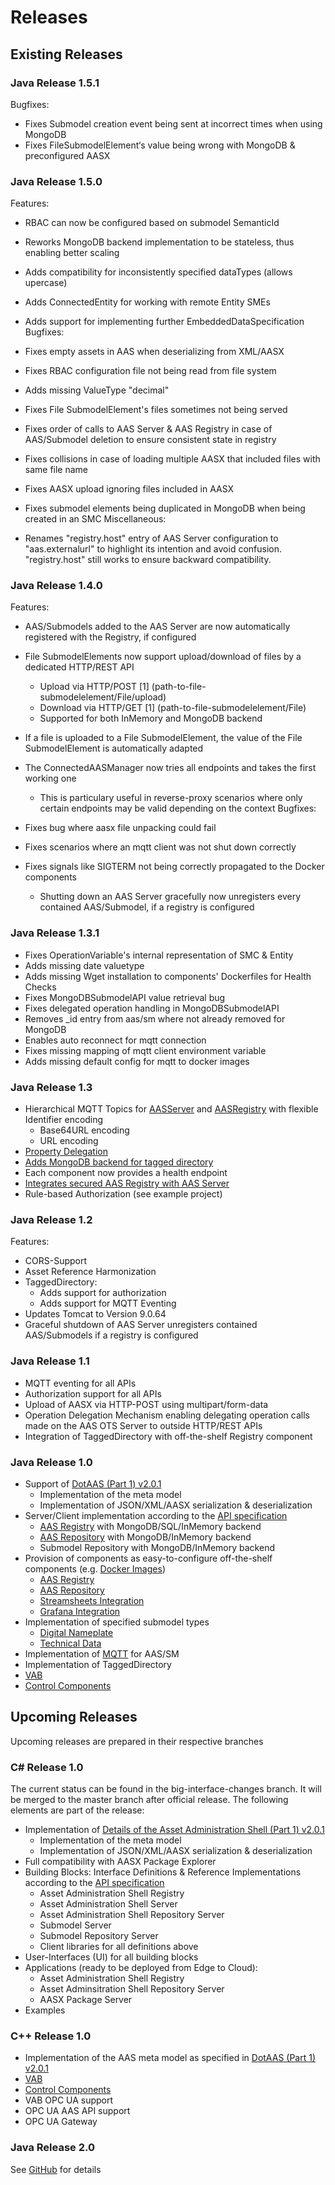 #  Releases 

## Existing Releases

### Java Release 1.5.1

Bugfixes:

* Fixes Submodel creation event being sent at incorrect times when using MongoDB
* Fixes FileSubmodelElement‘s value being wrong with MongoDB & preconfigured AASX

### Java Release 1.5.0

Features:

* RBAC can now be configured based on submodel SemanticId
* Reworks MongoDB backend implementation to be stateless, thus enabling better scaling
* Adds compatibility for inconsistently specified dataTypes (allows upercase)
* Adds ConnectedEntity for working with remote Entity SMEs
* Adds support for implementing further EmbeddedDataSpecification
Bugfixes:

* Fixes empty assets in AAS when deserializing from XML/AASX
* Fixes RBAC configuration file not being read from file system
* Adds missing ValueType "decimal"
* Fixes File SubmodelElement's files sometimes not being served
* Fixes order of calls to AAS Server & AAS Registry in case of AAS/Submodel deletion to ensure consistent state in registry
* Fixes collisions in case of loading multiple AASX that included files with same file name
* Fixes AASX upload ignoring files included in AASX
* Fixes submodel elements being duplicated in MongoDB when being created in an SMC
Miscellaneous:

* Renames "registry.host" entry of AAS Server configuration to "aas.externalurl" to highlight its intention and avoid confusion. "registry.host" still works to ensure backward compatibility.

### Java Release 1.4.0

Features:

* AAS/Submodels added to the AAS Server are now automatically registered with the Registry, if configured
* File SubmodelElements now support upload/download of files by a dedicated HTTP/REST API
    * Upload via HTTP/POST [1] (path-to-file-submodelelement/File/upload)
    * Download via HTTP/GET [1] (path-to-file-submodelelement/File)
    * Supported for both InMemory and MongoDB backend
* If a file is uploaded to a File SubmodelElement, the value of the File SubmodelElement is automatically adapted
* The ConnectedAASManager now tries all endpoints and takes the first working one
    * This is particulary useful in reverse-proxy scenarios where only certain endpoints may be valid depending on the context
Bugfixes:

* Fixes bug where aasx file unpacking could fail
* Fixes scenarios where an mqtt client was not shut down correctly
* Fixes signals like SIGTERM not being correctly propagated to the Docker components
    * Shutting down an AAS Server gracefully now unregisters every contained AAS/Submodel, if a registry is configured

### Java Release 1.3.1

* Fixes OperationVariable's internal representation of SMC & Entity
* Adds missing date valuetype
* Adds missing Wget installation to components' Dockerfiles for Health Checks
* Fixes MongoDBSubmodelAPI value retrieval bug
* Fixes delegated operation handling in MongoDBSubmodelAPI
* Removes _id entry from aas/sm where not already removed for MongoDB
* Enables auto reconnect for mqtt connection
* Fixes missing mapping of mqtt client environment variable
* Adds missing default config for mqtt to docker images

### Java Release 1.3
* Hierarchical MQTT Topics for [AASServer](./user_documentation/basyx_components/aas-server/features/hierarchical-mqtt.md) and [AASRegistry](./user_documentation/basyx_components/registry/features/hierarchical-mqtt.md) with flexible Identifier encoding
    * Base64URL encoding
    * URL encoding
* [Property Delegation](./user_documentation/basyx_components/aas-server/features/property-delegation.md)
* [Adds MongoDB backend for tagged directory](./user_documentation/basyx_components/registry/features/tagged-directory.md)
* Each component now provides a health endpoint
* [Integrates secured AAS Registry with AAS Server](./user_documentation/basyx_components/aas-server/features/registry-integration.md)
* Rule-based Authorization (see example project)

### Java Release 1.2

Features:

* CORS-Support
* Asset Reference Harmonization
* TaggedDirectory:
    * Adds support for authorization
    * Adds support for MQTT Eventing
* Updates Tomcat to Version 9.0.64
* Graceful shutdown of AAS Server unregisters contained AAS/Submodels if a registry is configured

### Java Release 1.1

* MQTT eventing for all APIs
* Authorization support for all APIs
* Upload of AASX via HTTP-POST using multipart/form-data
* Operation Delegation Mechanism enabling delegating operation calls made on the AAS OTS Server to outside HTTP/REST APIs
* Integration of TaggedDirectory with off-the-shelf Registry component

### Java Release 1.0

* Support of [DotAAS (Part 1) v2.0.1](https://www.plattform-i40.de/IP/Redaktion/EN/Downloads/Publikation/Details_of_the_Asset_Administration_Shell_Part1_V2.html)
    * Implementation of the meta model
    * Implementation of JSON/XML/AASX serialization & deserialization
* Server/Client implementation according to the [API specification](https://app.swaggerhub.com/organizations/BaSyx)
    * [AAS Registry](./user_documentation/basyx_components/registry/index.md) with MongoDB/SQL/InMemory backend
    * [AAS Repository](./user_documentation/basyx_components/aas-server/index.md) with MongoDB/InMemory backend
    * Submodel Repository with MongoDB/InMemory backend
* Provision of components as easy-to-configure off-the-shelf components (e.g. [Docker Images](https://hub.docker.com/u/eclipsebasyx))
    * [AAS Registry](./user_documentation/basyx_components/registry/index.md)
    * [AAS Repository](./user_documentation/basyx_components/aas-server/index.md)
    * [Streamsheets Integration](./user_documentation/monitoring_scenarios.md)
    * [Grafana Integration](./user_documentation/monitoring_scenarios.md)
* Implementation of specified submodel types
    * [Digital Nameplate](https://www.plattform-i40.de/IP/Redaktion/DE/Downloads/Publikation/Submodel_Templates-Asset_Administration_Shell-digital_nameplate.pdf?__blob=publicationFile&v=2)
    * [Technical Data](https://www.plattform-i40.de/IP/Redaktion/DE/Downloads/Publikation/Submodel_Templates-Asset_Administration_Shell-Technical_Data.pdf?__blob=publicationFile&v=6)
* Implementation of [MQTT](./developer/extensions/eventing.md) for AAS/SM
* Implementation of TaggedDirectory
* [VAB](./user_documentation/vab/index.md)
* [Control Components](./user_documentation/controlcomponent.md)

## Upcoming Releases

Upcoming releases are prepared in their respective branches

### C# Release 1.0

The current status can be found in the big-interface-changes branch. It will be merged to the master branch after official release. The following elements are part of the release:

* Implementation of [Details of the Asset Administration Shell (Part 1) v2.0.1](https://www.plattform-i40.de/IP/Redaktion/EN/Downloads/Publikation/Details_of_the_Asset_Administration_Shell_Part1_V2.html)
    * Implementation of the meta model
    * Implementation of JSON/XML/AASX serialization & deserialization
* Full compatibility with AASX Package Explorer
* Building Blocks: Interface Definitions & Reference Implementations according to the [API specification](https://app.swaggerhub.com/organizations/BaSyx)
    * Asset Administration Shell Registry
    * Asset Administration Shell Server
    * Asset Administration Shell Repository Server
    * Submodel Server
    * Submodel Repository Server
    * Client libraries for all definitions above
* User-Interfaces (UI) for all building blocks
* Applications (ready to be deployed from Edge to Cloud):
    * Asset Administration Shell Registry
    * Asset Adminsitration Shell Repository Server
    * AASX Package Server
* Examples

### C++ Release 1.0

* Implementation of the AAS meta model as specified in [DotAAS (Part 1) v2.0.1](https://www.plattform-i40.de/IP/Redaktion/EN/Downloads/Publikation/Details_of_the_Asset_Administration_Shell_Part1_V2.html)
* [VAB](./user_documentation/vab/index.md)
* [Control Components](./user_documentation/controlcomponent.md)
* VAB OPC UA support
* OPC UA AAS API support
* OPC UA Gateway

### Java Release 2.0

See [GitHub](https://github.com/eclipse-basyx/basyx-java-server-sdk) for details